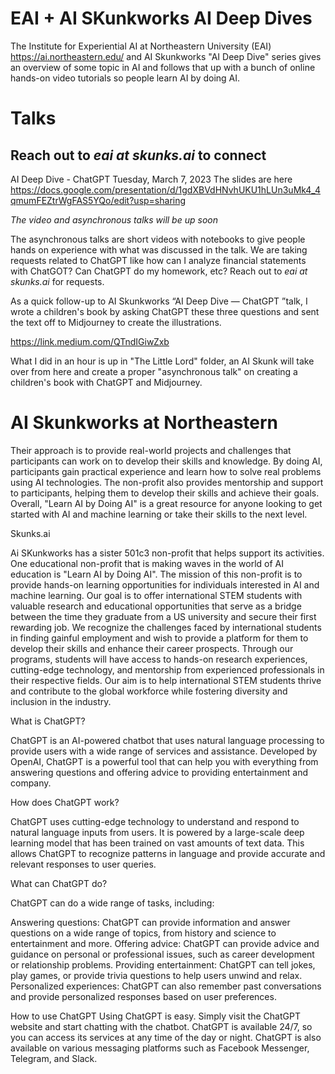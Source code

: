 
# EAI + AI SKunkworks AI Deep Dives

The Institute for Experiential AI at Northeastern University (EAI) https://ai.northeastern.edu/ and AI Skunkworks "AI Deep Dive" series gives an overview of some topic in AI and follows that up with a bunch of online hands-on video tutorials so people learn AI by doing AI.


# Talks  
## Reach out to *eai at skunks.ai* to connect

AI Deep Dive - ChatGPT  Tuesday, March 7, 2023 
The slides are here https://docs.google.com/presentation/d/1gdXBVdHNvhUKU1hLUn3uMk4_4qmumFEZtrWgFAS5YQo/edit?usp=sharing

*The video and asynchronous talks will be up soon*

The asynchronous talks are short videos with notebooks to give people hands on experience with what was discussed in the talk.
We are taking requests related to ChatGPT like how can I analyze financial statements with ChatGOT? Can ChatGPT do my homework, etc?  Reach out to *eai at skunks.ai* for requests.

As a quick follow-up to AI Skunkworks “AI Deep Dive — ChatGPT ”talk, I wrote a children's book by asking ChatGPT these three questions and sent the text off to Midjourney to create the illustrations.

https://link.medium.com/QTndIGiwZxb 

What I did in an hour is up in "The Little Lord" folder, an AI Skunk will take over from here and create a proper "asynchronous talk" on creating a children's book with ChatGPT and Midjourney.  


# AI Skunkworks at Northeastern

Their approach is to provide real-world projects and challenges that participants can work on to develop their skills and knowledge. By doing AI, participants gain practical experience and learn how to solve real problems using AI technologies. The non-profit also provides mentorship and support to participants, helping them to develop their skills and achieve their goals. Overall, "Learn AI by Doing AI" is a great resource for anyone looking to get started with AI and machine learning or take their skills to the next level.

Skunks.ai

Ai SKunkworks has a sister 501c3 non-profit that helps support its activities. One educational non-profit that is making waves in the world of AI education is "Learn AI by Doing AI". The mission of this non-profit is to provide hands-on learning opportunities for individuals interested in AI and machine learning. Our goal is to offer international STEM students with valuable research and educational opportunities that serve as a bridge between the time they graduate from a US university and secure their first rewarding job. We recognize the challenges faced by international students in finding gainful employment and wish to provide a platform for them to develop their skills and enhance their career prospects. Through our programs, students will have access to hands-on research experiences, cutting-edge technology, and mentorship from experienced professionals in their respective fields. Our aim is to help international STEM students thrive and contribute to the global workforce while fostering diversity and inclusion in the industry.

What is ChatGPT?

ChatGPT is an AI-powered chatbot that uses natural language processing to provide users with a wide range of services and assistance. Developed by OpenAI, ChatGPT is a powerful tool that can help you with everything from answering questions and offering advice to providing entertainment and company.

How does ChatGPT work?

ChatGPT uses cutting-edge technology to understand and respond to natural language inputs from users. It is powered by a large-scale deep learning model that has been trained on vast amounts of text data. This allows ChatGPT to recognize patterns in language and provide accurate and relevant responses to user queries.

What can ChatGPT do?

ChatGPT can do a wide range of tasks, including:

Answering questions: ChatGPT can provide information and answer questions on a wide range of topics, from history and science to entertainment and more.
Offering advice: ChatGPT can provide advice and guidance on personal or professional issues, such as career development or relationship problems.
Providing entertainment: ChatGPT can tell jokes, play games, or provide trivia questions to help users unwind and relax.
Personalized experiences: ChatGPT can also remember past conversations and provide personalized responses based on user preferences.

How to use ChatGPT
Using ChatGPT is easy. Simply visit the ChatGPT website and start chatting with the chatbot. ChatGPT is available 24/7, so you can access its services at any time of the day or night. ChatGPT is also available on various messaging platforms such as Facebook Messenger, Telegram, and Slack.
